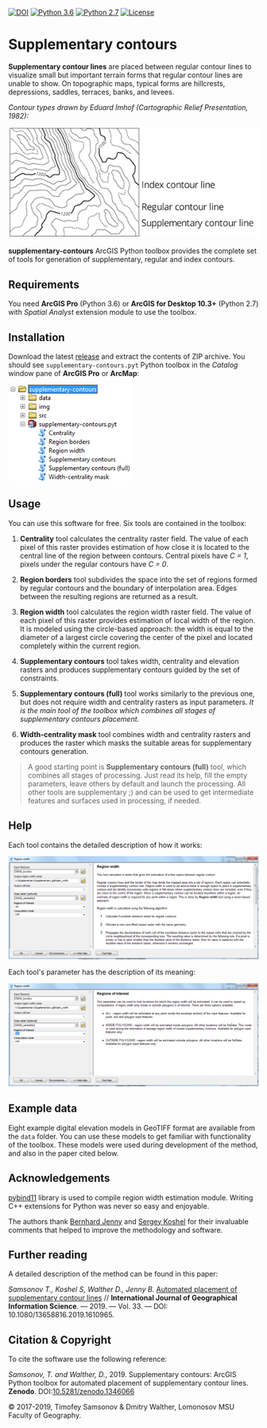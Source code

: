 [![DOI](https://zenodo.org/badge/DOI/10.5281/zenodo.1346066.svg)](https://doi.org/10.5281/zenodo.1346066) [![Python 3.6](https://img.shields.io/badge/python-3.6-red.svg)](https://www.python.org/downloads/release/python-360/) [![Python 2.7](https://img.shields.io/badge/python-2.7-orange.svg)](https://www.python.org/downloads/release/python-270/) [![License](http://img.shields.io/badge/license-GPL%20%28%3E=%203%29-brightgreen.svg?style=flat)](http://www.gnu.org/licenses/gpl-3.0.html)

# Supplementary contours

**Supplementary contour lines** are placed between regular contour lines to visualize small but important terrain forms that regular contour lines are unable to show. On topographic maps, typical forms are hillcrests, depressions, saddles, terraces, banks, and levees.

*Contour types drawn by Eduard Imhof (Cartographic Relief Presentation, 1982):*

![Contour types drawn by Eduard Imhof(Cartographic Relief Presentation, 1982)](img/contour_types.png)

**supplementary-contours** ArcGIS Python toolbox provides the complete set of tools for generation of supplementary, regular and index contours.

## Requirements

You need **ArcGIS Pro** (Python 3.6) or **ArcGIS for Desktop 10.3+** (Python 2.7) with *Spatial Analyst* extension module to use the toolbox.

## Installation

Download the latest [release](https://github.com/tsamsonov/supplementary-contours/releases) and extract the contents of ZIP archive. You should see `supplementary-contours.pyt` Python toolbox in the *Catalog* window pane of **ArcGIS Pro** or **ArcMap**:

![toolbox](img/toolbox.png)

## Usage

You can use this software for free. Six tools are contained in the toolbox:

1. **Centrality** tool calculates the centrality raster field. The value of each pixel of this raster provides estimation of how close it is located to the central line of the region between contours. Central pixels have *C = 1*,
pixels under the regular contours have *C = 0*.

2. **Region borders** tool subdivides the space into the set of regions formed by regular contours and the boundary of interpolation area. Edges between the resulting regions are returned as a result.

3. **Region width** tool calculates the region width raster field. The value of each pixel of this raster provides estimation of local width of the region. It is modeled using the circle-based approach: the width is equal to the diameter of a largest circle covering the center of the pixel and located completely within the current region.

4. **Supplementary contours** tool takes width, centrality and elevation rasters and produces supplementary contours guided by the set of constraints.

5. **Supplementary contours (full)** tool works similarly to the previous one, but does not require width and centrality rasters as input parameters. *It is the main tool of the toolbox which combines all stages of supplementary contours placement.*

6. **Width-centrality mask** tool combines width and centrality rasters and produces the raster which masks the suitable areas for supplementary contours generation.

> A good starting point is **Supplementary contours (full)** tool, which combines all stages of processing. Just read its help, fill the empty parameters, leave others by default and launch the processing. All other tools are supplementary ;) and can be used to get intermediate features and surfaces used in processing, if needed.

## Help

Each tool contains the detailed description of how it works:

![toolbox](img/tool_help.png)

Each tool's parameter has the description of its meaning:

![toolbox](img/parameter_help.png)

## Example data

Eight example digital elevation models in GeoTIFF format are available from the `data` folder. You can use these models to get familiar with functionality of the toolbox. These models were used during development of the method, and also in the paper cited below.

## Acknowledgements

[pybind11](https://github.com/pybind/pybind11/) library is used to compile region width estimation module. Writing C++ extensions for Python was never so easy and enjoyable.

The authors thank [Bernhard Jenny](http://berniejenny.info/) and [Sergey Koshel](https://istina.msu.ru/profile/skoshel/) for their invaluable comments that helped to improve the methodology and software.

## Further reading

A detailed description of the method can be found in this paper:

*Samsonov T., Koshel S, Walther D., Jenny B.* [Automated placement of supplementary contour lines](https://www.researchgate.net/publication/332963490_Automated_placement_of_supplementary_contour_lines) // **International Journal of Geographical Information Science**. — 2019. — Vol. 33. — DOI: 10.1080/13658816.2019.1610965.

## Citation & Copyright

To cite the software use the following reference:

*Samsonov, T. and Walther, D.*, 2019. Supplementary contours: ArcGIS Python toolbox for automated
placement of supplementary contour lines. **Zenodo**. DOI:[10.5281/zenodo.1346066](https://doi.org/10.5281/zenodo.1346066)

© 2017-2019, Timofey Samsonov & Dmitry Walther, Lomonosov MSU Faculty of Geography.
